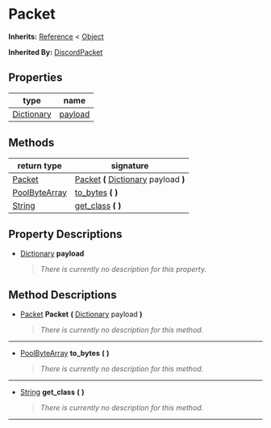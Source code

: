   
# Packet
  
**Inherits:** [Reference](https://docs.godotengine.org/en/3.5/classes/class_reference.html) < [Object](https://docs.godotengine.org/en/3.5/classes/class_object.html)  
  
**Inherited By:** [DiscordPacket](./class_discordpacket.md)  
  
## Properties
  
| type                                                                            | name                         |
|---------------------------------------------------------------------------------|------------------------------|
| [Dictionary](https://docs.godotengine.org/en/3.5/classes/class_dictionary.html) | [payload](#property-payload) |  
  
## Methods
  
| return type                                                                           | signature                                                                                                                    |
|---------------------------------------------------------------------------------------|------------------------------------------------------------------------------------------------------------------------------|
| [Packet](./class_packet.md)                                                           | [Packet](#method-Packet) **(** [Dictionary](https://docs.godotengine.org/en/3.5/classes/class_dictionary.html) payload **)** |
| [PoolByteArray](https://docs.godotengine.org/en/3.5/classes/class_poolbytearray.html) | [to\_bytes](#method-to-bytes) **(**  **)**                                                                                   |
| [String](https://docs.godotengine.org/en/3.5/classes/class_string.html)               | [get\_class](#method-get-class) **(**  **)**                                                                                 |  
  
## Property Descriptions
  
- <a name="property-payload"></a>[Dictionary](https://docs.godotengine.org/en/3.5/classes/class_dictionary.html) **payload**  
  
	> *There is currently no description for this property.*
  
  
## Method Descriptions
  
- <a name="method-Packet"></a>[Packet](./class_packet.md) **Packet** **(** [Dictionary](https://docs.godotengine.org/en/3.5/classes/class_dictionary.html) payload **)**  
  
	> *There is currently no description for this method.*  
________________

- <a name="method-to-bytes"></a>[PoolByteArray](https://docs.godotengine.org/en/3.5/classes/class_poolbytearray.html) **to\_bytes** **(**  **)**  
  
	> *There is currently no description for this method.*  
________________

- <a name="method-get-class"></a>[String](https://docs.godotengine.org/en/3.5/classes/class_string.html) **get\_class** **(**  **)**  
  
	> *There is currently no description for this method.*  
________________

  
